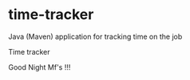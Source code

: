 # time-tracker
Java (Maven) application for tracking time on the job

Time tracker

Good Night Mf's !!!
